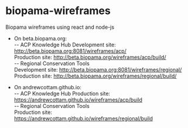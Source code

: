 # biopama-wireframes
Biopama wireframes using react and node-js  
- On beta.biopama.org:  
-- ACP Knowledge Hub
Development site: http://beta.biopama.org:8081/wireframes/acp/  
Production site:  http://beta.biopama.org/wireframes/acp/build/   
-- Regional Conservation Tools  
Development site: http://beta.biopama.org:8081/wireframes/regional/  
Production site:  http://beta.biopama.org/wireframes/regional/build/   

- On andrewcottam.github.io:  
-- ACP Knowledge Hub
Production site:  https://andrewcottam.github.io/wireframes/acp/build  
-- Regional Conservation Tools  
Production site:  https://andrewcottam.github.io/wireframes/regional/build  

